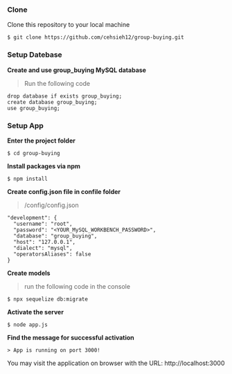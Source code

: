 ### Clone

Clone this repository to your local machine

```
$ git clone https://github.com/cehsieh12/group-buying.git
```

### Setup Datebase

**Create and use group_buying MySQL database**

> Run the following code
```
drop database if exists group_buying;
create database group_buying;
use group_buying;
```

### Setup App

**Enter the project folder**

```
$ cd group-buying
```

**Install packages via npm**

```
$ npm install
```

**Create config.json file in confile folder**

> /config/config.json
```
"development": {
  "username": "root",
  "password": "<YOUR_MySQL_WORKBENCH_PASSWORD>",
  "database": "group_buying",
  "host": "127.0.0.1",
  "dialect": "mysql",
  "operatorsAliases": false
}

```

**Create models**

> run the following code in the console
```
$ npx sequelize db:migrate
```

**Activate the server**

```
$ node app.js
```

**Find the message for successful activation**

```
> App is running on port 3000!
```
You may visit the application on browser with the URL: http://localhost:3000
